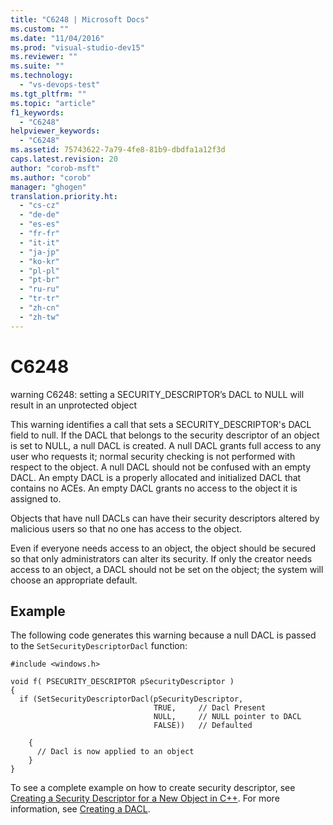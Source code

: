 ```yaml
---
title: "C6248 | Microsoft Docs"
ms.custom: ""
ms.date: "11/04/2016"
ms.prod: "visual-studio-dev15"
ms.reviewer: ""
ms.suite: ""
ms.technology: 
  - "vs-devops-test"
ms.tgt_pltfrm: ""
ms.topic: "article"
f1_keywords: 
  - "C6248"
helpviewer_keywords: 
  - "C6248"
ms.assetid: 75743622-7a79-4fe8-81b9-dbdfa1a12f3d
caps.latest.revision: 20
author: "corob-msft"
ms.author: "corob"
manager: "ghogen"
translation.priority.ht: 
  - "cs-cz"
  - "de-de"
  - "es-es"
  - "fr-fr"
  - "it-it"
  - "ja-jp"
  - "ko-kr"
  - "pl-pl"
  - "pt-br"
  - "ru-ru"
  - "tr-tr"
  - "zh-cn"
  - "zh-tw"
---
```

# C6248
warning C6248: setting a SECURITY_DESCRIPTOR’s DACL to NULL will result in an unprotected object  
  
 This warning identifies a call that sets a SECURITY_DESCRIPTOR's DACL field to null. If the DACL that belongs to the security descriptor of an object is set to NULL, a null DACL is created. A null DACL grants full access to any user who requests it; normal security checking is not performed with respect to the object. A null DACL should not be confused with an empty DACL. An empty DACL is a properly allocated and initialized DACL that contains no ACEs. An empty DACL grants no access to the object it is assigned to.  
  
 Objects that have null DACLs can have their security descriptors altered by malicious users so that no one has access to the object.  
  
 Even if everyone needs access to an object, the object should be secured so that only administrators can alter its security. If only the creator needs access to an object, a DACL should not be set on the object; the system will choose an appropriate default.  
  
## Example  
 The following code generates this warning because a null DACL is passed to the `SetSecurityDescriptorDacl` function:  
  
```  
#include <windows.h>  
  
void f( PSECURITY_DESCRIPTOR pSecurityDescriptor )  
{  
  if (SetSecurityDescriptorDacl(pSecurityDescriptor,  
                                TRUE,     // Dacl Present  
                                NULL,     // NULL pointer to DACL      
                                FALSE))   // Defaulted  
  
    {  
      // Dacl is now applied to an object  
    }  
}  
```  
  
 To see a complete example on how to create security descriptor, see [Creating a Security Descriptor for a New Object in C++](http://msdn.microsoft.com/library/aa446595.aspx). For more information, see [Creating a DACL](http://msdn.microsoft.com/library/ms717798.aspx).
